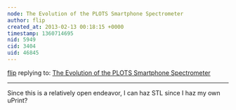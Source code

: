 ```yaml
---
node: The Evolution of the PLOTS Smartphone Spectrometer
author: flip
created_at: 2013-02-13 00:18:15 +0000
timestamp: 1360714695
nid: 5949
cid: 3404
uid: 46845
---
```




[flip](../profile/flip) replying to: [The Evolution of the PLOTS Smartphone Spectrometer](../notes/braddudenhoffer/2-11-2013/evolution-plots-smartphone-spectrometer-0)

----
Since this is a relatively open endeavor, 
I can haz STL since I haz my own uPrint?